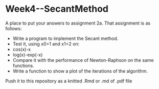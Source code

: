 # Week4--SecantMethod
A place to put your answers to assignment 2a.
That assignment is as follows:

* Write a program to implement the Secant method.
* Test it, using x0=1 and x1=2 on:
* cos(x)-x
* log(x)-exp(-x)
* Compare it with the performance of Newton-Raphson on the same functions.
* Write a function to show a plot of the iterations of the algorithm.

Push it to this repository as a knitted .Rmd or .md of .pdf file
